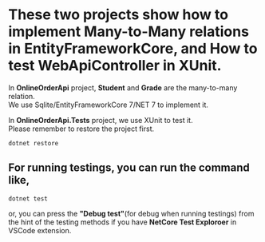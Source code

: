 # These two projects show how to implement Many-to-Many relations in EntityFrameworkCore, and How to test WebApiController in XUnit.

In **OnlineOrderApi** project, **Student** and **Grade** are the many-to-many relation.  
We use Sqlite/EntityFrameworkCore 7/NET 7 to implement it.

In **OnlineOrderApi.Tests** project, we use XUnit to test it.  
Please remember to restore the project first.

```
dotnet restore
```

## For running testings, you can run the command like,

```
dotnet test
```

or, you can press the **"Debug test"**(for debug when running testings) from the hint of the testing methods if you have **NetCore Test Exploroer** in VSCode extension.
